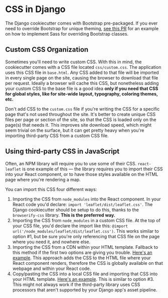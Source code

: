 # CSS in Django

The Django cookiecutter comes with Bootstrap pre-packaged. If you ever need to override Bootstrap for unique theming, [see this PR](https://github.com/confluency/stormstore-app/pull/39) for an example on how to implement Sass for overriding Bootstrap classes.

## Custom CSS Organization
Sometimes you'll need to write custom CSS. With this in mind, the cookiecutter comes with a CSS file located `css/custom.css`. The application uses this CSS file in `base.html`. Any CSS added to that file will be imported in every single page on the site, causing the browser to download that file per request. Ideally a browser will cache this CSS, but nonetheless adding your custom CSS to the base file is a good idea **only if you need that CSS for global styles, like for site-wide layout, typography, coloring themes, etc.**

Don't add CSS to the `custom.css` file if you're writing the CSS for a specific page that's not used throughout the site. It's better to create unique CSS files per page or section of the site, so that the CSS is loaded only on the page(s) that needs it. This improves site download speed, which might seem trivial on the surface, but it can get pretty heavy when you're importing third-party CSS from a custom CSS file.

## Using third-party CSS in JavaScript
Often, an NPM library will require you to use some of their CSS. `react-leaflet` is one example of this — the library requires you to import their CSS into your React component, or to have those styles available on the HTML page where you're rendering a map.

You can import this CSS four different ways:
1. Importing the CSS from `node_modules` into the React component. In your React code you'd declare: `import 'leaflet/dist/leaflet.css'`. The Django cookiecutter should be setup to do this, thanks to the `browserify-css` library. **This is the preferred way.**
2. Importing the CSS from `node_modules` in a custom CSS file. At the top of your CSS file, you'd declare the import like this: `@import url('/node_modules/leaflet/dist/leaflet.css')`. This works similar to option #1, but be sure you're only referencing that CSS file on the page where you need it, and nowhere else.
3. Importing the CSS from a CDN within your HTML template. Fallback to this method if the first two options are giving you trouble. [Here's an example](https://github.com/datamade/ucb-cales/blob/main/cales/templates/cales/projects_map.html#L5). This approach adds the CSS to the HTML file where your React component renders, therefore the CSS is globally available on that webpage and within your React code.
4. Copy/pasting the CSS into a local CSS file and importing that CSS into your HTML template. [Here's an example](https://github.com/datamade/ucb-cales/blob/main/cales/templates/cales/projects_map.html#L6). This is similar to option #3. This might not always work if the third-party library uses CSS processors that aren't supported by your Django app's asset pipeline.

